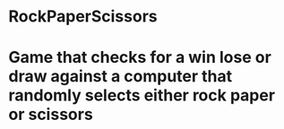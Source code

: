 # RockPaperScissors
# Game that checks for a win lose or draw against a computer that randomly selects either rock paper or scissors
